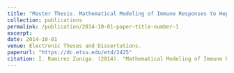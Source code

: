 ```yaml
---
title: "Master Thesis. Mathematical Modeling of Immune Responses to Hepatitis C Virus Infection"
collection: publications
permalink: /publication/2014-10-01-paper-title-number-1
excerpt: 
date: 2014-10-01
venue: Electronic Theses and Dissertations.  
paperurl: "https://dc.etsu.edu/etd/2425"
citation: I. Ramirez Zuniga. (2014). "Mathematical Modeling of Immune Responses to Hepatitis C Virus Infection." <i>Electronic Theses and Dissertations. Paper 2425.</i> 
---
```




